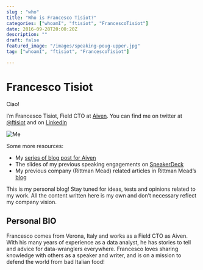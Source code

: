 ```yaml
---
slug : "who"
title: "Who is Francesco Tisiot?"
categories: ["whoamI", "ftisiot", "FrancescoTisiot"]
date: 2016-09-28T20:00:20Z
description: ""
draft: false
featured_image: "/images/speaking-poug-upper.jpg"
tag: ["whoamI", "ftisiot", "FrancescoTisiot"]

---
```


# Francesco Tisiot

Ciao!

I’m Francesco Tisiot, Field CTO at [Aiven](https://aiven.io). You can find me on twitter at [@ftisiot](https://twitter.com/ftisiot) and on [LinkedIn](https://www.linkedin.com/in/francescotisiot/)


![Me](/images/ftisiotroundnew.png)

Some more resources:

* My [series of blog post for Aiven](https://dev.to/ftisiot)
* The slides of my previous speaking engagements on [SpeakerDeck](https://speakerdeck.com/ftisiot)  
* My previous company (Rittman Mead) related articles in Rittman Mead’s [blog](http://ritt.md/FT)

This is my personal blog! Stay tuned for ideas, tests and opinions related to my work. All the content written here is my own and don’t necessary reflect my company vision.

## Personal BIO

Francesco comes from Verona, Italy and works as a Field CTO as Aiven. With his many years of experience as a data analyst, he has stories to tell and advice for data-wranglers everywhere. Francesco loves sharing knowledge with others as a speaker and writer, and is on a mission to defend the world from bad Italian food!

